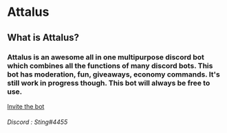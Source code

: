 # Attalus
<h2>What is Attalus?</h2>
<h3>Attalus is an awesome all in one multipurpose discord bot which combines all the functions of many discord bots. This bot has moderation, fun, giveaways, economy commands. It's still work in progress though. This bot will always be free to use.</h3>
<a href="https://discord.com/api/oauth2/authorize?client_id=744760314599309315&permissions=8&redirect_uri=https%3A%2F%2Fxsting7.gitbook.io%2Fattalus%2Ffaq&scope=applications.commands%20bot">Invite the bot</a>
<h6>Discord : Sting#4455</h6
